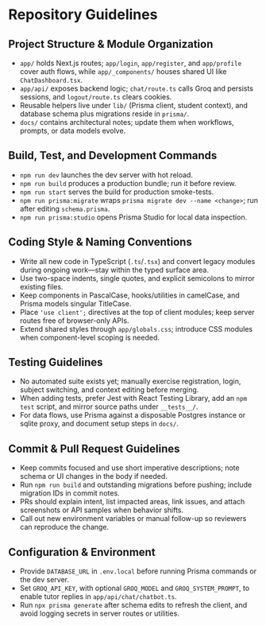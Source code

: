 # Repository Guidelines

## Project Structure & Module Organization
- `app/` holds Next.js routes; `app/login`, `app/register`, and `app/profile` cover auth flows, while `app/_components/` houses shared UI like `ChatDashboard.tsx`.
- `app/api/` exposes backend logic; `chat/route.ts` calls Groq and persists sessions, and `logout/route.ts` clears cookies.
- Reusable helpers live under `lib/` (Prisma client, student context), and database schema plus migrations reside in `prisma/`.
- `docs/` contains architectural notes; update them when workflows, prompts, or data models evolve.

## Build, Test, and Development Commands
- `npm run dev` launches the dev server with hot reload.
- `npm run build` produces a production bundle; run it before review.
- `npm run start` serves the build for production smoke-tests.
- `npm run prisma:migrate` wraps `prisma migrate dev --name <change>`; run after editing `schema.prisma`.
- `npm run prisma:studio` opens Prisma Studio for local data inspection.

## Coding Style & Naming Conventions
- Write all new code in TypeScript (`.ts`/`.tsx`) and convert legacy modules during ongoing work—stay within the typed surface area.
- Use two-space indents, single quotes, and explicit semicolons to mirror existing files.
- Keep components in PascalCase, hooks/utilities in camelCase, and Prisma models singular TitleCase.
- Place `'use client';` directives at the top of client modules; keep server routes free of browser-only APIs.
- Extend shared styles through `app/globals.css`; introduce CSS modules when component-level scoping is needed.

## Testing Guidelines
- No automated suite exists yet; manually exercise registration, login, subject switching, and context editing before merging.
- When adding tests, prefer Jest with React Testing Library, add an `npm test` script, and mirror source paths under `__tests__/`.
- For data flows, use Prisma against a disposable Postgres instance or sqlite proxy, and document setup steps in `docs/`.

## Commit & Pull Request Guidelines
- Keep commits focused and use short imperative descriptions; note schema or UI changes in the body if needed.
- Run `npm run build` and outstanding migrations before pushing; include migration IDs in commit notes.
- PRs should explain intent, list impacted areas, link issues, and attach screenshots or API samples when behavior shifts.
- Call out new environment variables or manual follow-up so reviewers can reproduce the change.

## Configuration & Environment
- Provide `DATABASE_URL` in `.env.local` before running Prisma commands or the dev server.
- Set `GROQ_API_KEY`, with optional `GROQ_MODEL` and `GROQ_SYSTEM_PROMPT`, to enable tutor replies in `app/api/chat/chatbot.ts`.
- Run `npx prisma generate` after schema edits to refresh the client, and avoid logging secrets in server routes or utilities.
